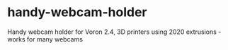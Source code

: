 # handy-webcam-holder
Handy webcam holder for Voron 2.4, 3D printers using 2020 extrusions - works for many webcams
